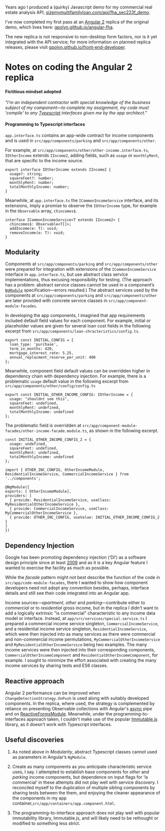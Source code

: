 Years ago I produced a (quirky) Javascript demo for my commercial real estate analysis API, [sizemymultifamilyloan.com/api/fha_sec223f_demo](http://www.sizemymultifamilyloan.com/api/fha_sec223f_demo).

I've now completed my first pass at an [Angular 2](https://angular.io/) replica of the original demo, which lives here: [gpolyn.github.io/angular-fha](https://gpolyn.github.io/angular-fha).

The new replica is not responsive to non-desktop form factors, nor is it yet integrated with the API service; for more information on planned replica releases, please visit [gpolyn.github.io/front-end-developer](https://gpolyn.github.io/front-end-developer).

# Notes on coding the Angular 2 replica

#### Fictitious mindset adopted 

_"I'm an independent contractor with special knowledge of the business subject of my component&mdash;to complete my assignment, my code must 'compile' to any [Typescript](http://www.typescriptlang.org) interfaces given me by the app architect."_ 

#### Programming to Typescript interfaces

`app.interface.ts` contains an app-wide contract for income components and is used in `src/app/components/parking` and `src/app/components/other`.

For example, at `src/app/components/other/other-income.interface.ts`, `IOtherIncome` extends `IIncome2`, adding fields, such as `usage` or `monthlyRent`, that are specific to the income source.

```
export interface IOtherIncome extends IIncome2 {
  usage?: string;
  squareFeet?: number;
  monthlyRent: number;
  totalMonthlyIncome: number;
}
```
Meanwhile, at `app.interface.ts` the `ICommonIncomeService` interface, and its extensions, imply a promise to observe the `IOtherIncome` type, for example in the `Observable` array, `chincomes$`.
```
interface ICommonIncomeService<T extends IIncome2> {
  chincomes$: Observable<T[]>; 
  addIncome(e: T): void;
  removeIncome(e: T): void;
}
```

## Modularity

Components at `src/app/components/parking` and `src/app/components/other` were prepared for integration with extensions of the `ICommonIncomeService` interface in `app.interface.ts`, but use abstract class service implementations, thus excusing responsibility for testing. (The approach has a problem: abstract service classes cannot be used in a component’s [`NgModule`](https://angular.io/docs/ts/latest/api/core/index/NgModule-interface.html) specification&mdash;errors resulted.) The abstract services used by the components at `src/app/components/parking` and `src/app/components/other` are later provided with concrete service classes in `src/app/component-module-facades`.

In developing the app components, I imagined that app requirements included default field values for each component. For example, initial or placeholder values are given for several loan cost fields in the following excerpt from `src/app/components/loan-chracteristics/config.ts`.
```
export const INITIAL_CONFIG = {
  loan_type: 'purchase',
  term_in_months: 420,
  mortgage_interest_rate: 5.25,
  annual_replacment_reserve_per_unit: 400
};
```
Meanwhile, component field default values can be overridden higher in dependency chain with dependency injection. For example, there is a problematic `usage` default value in the following excerpt from `src/app/components/other/config/config.ts`
```
export const INITIAL_OTHER_INCOME_CONFIG: IOtherIncome = {
  usage: "shouldnt see this",
  squareFeet: undefined,
  monthlyRent: undefined,
  totalMonthlyIncome: undefined
};
```
The problematic field is overridden at `src/app/component-module-facades/other-income-facade.module.ts`, as shown in the following excerpt.

```
const INITIAL_OTHER_INCOME_CONFIG_2 = {
  usage: undefined,
  squareFeet: undefined,
  monthlyRent: undefined,
  totalMonthlyIncome: undefined
};

import { OTHER_INC_CONFIG, OtherIncomeModule, ResidentialIncomeService, CommercialIncomeService } from '../components';

@NgModule({
exports: [ OtherIncomeModule],
providers: [
  { provide: ResidentialIncomeService, useClass: MyResidentialOtherIncomeService },
  { provide: CommercialIncomeService, useClass: MyCommercialOtherIncomeService },
  { provide: OTHER_INC_CONFIG, useValue: INITIAL_OTHER_INCOME_CONFIG_2 }
]
})
```
## Dependency Injection

Google has been promoting dependency injection (‘DI’) as a software design principle since at least [2009](https://www.amazon.com/Dependency-Injection-Examples-Java-Ruby/dp/193398855X) and as it is a key Angular feature I wanted to exercise the facility as much as possible. 

While the _facade_ pattern might not best describe the function of the code in `src/app/code-module-facades`, there I wanted to show how component developers need not adopt any convention besides, perhaps, interface details and still see their code integrated into an Angular app.

Income sources&mdash;_apartment_, _other_ and _parking_&mdash;contribute either to _commercial_ or to _residential_ gross income, but in the replica I didn’t want to add a logically extrinsic "is commercial" characteristic to any income data model or interface. Instead, at `app/src/services/special.service.ts` I prepared a commercial income service singleton, `CommercialIncomeService`, and a residential income service singleton, `ResidentialIncomeService`, which were then injected into as many services as there were commercial and non-commercial income permutations, `MyCommercialOtherIncomeService` and `MyResidentialOtherIncomeService` being two examples. The many income services were then injected into their corresponding components, `CommercialOtherIncomeComponent` and `ResidentialOtherIncomeComponent`, for example. I sought to minimize the effort associated with creating the many income services by sharing tests and ES6 classes.

## Reactive approach

Angular 2 performance can be improved when `ChangeDetectionStrategy.OnPush` is used along with suitably developed components. In the replica, where used, the strategy is complemented by reliance on presenting Observable collections with Angular's [async](https://angular.io/docs/ts/latest/api/core/testing/index/async-function.html) pipe and on [ReactiveFormsModule](https://angular.io/docs/ts/latest/api/forms/index/ReactiveFormsModule-class.html). Meanwhile, under the programming-to-interfaces approach taken, I couldn't make use of the popular [Immutable.js](https://facebook.github.io/immutable-js) library, as it doesn't work with Typescript interfaces.

## Useful discoveries

1. As noted above in *Modularity*, abstract Typescript classes cannot used as parameters in Angular’s `NgModule`.

2. Create as many components as you anticipate characteristic service uses, I say. I attempted to establish base components for _other_ and _parking_ income components, but dependence on input flags for ‘is commercial’ in these attempts did not play well with service discovery. I reconciled myself to the duplication of multiple sibling components by sharing tests between the them, and enjoying the cleaner appearance of the components in my app container,`src/app/containers/app.component.html`.

3. The programming-to-interface approach does not play well with popular immutability library, Immutable.js, and will likely need to be rethought or modified to something less strict.
